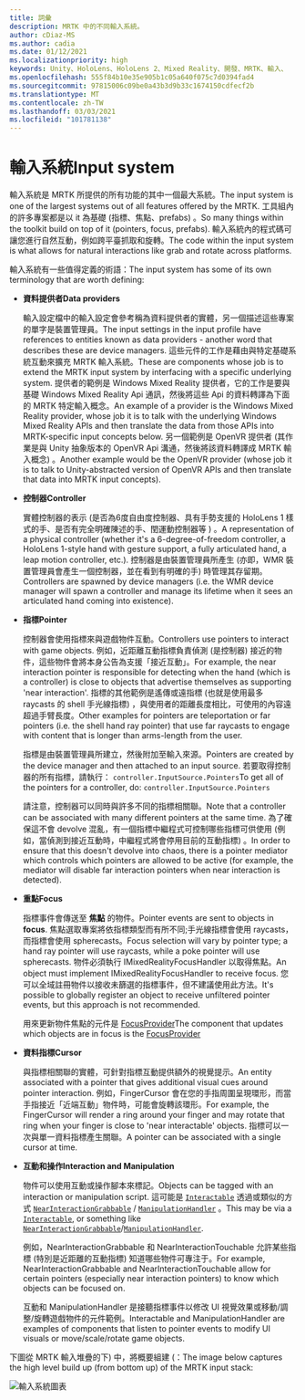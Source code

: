 ```yaml
---
title: 詞彙
description: MRTK 中的不同輸入系統。
author: cDiaz-MS
ms.author: cadia
ms.date: 01/12/2021
ms.localizationpriority: high
keywords: Unity、HoloLens、HoloLens 2、Mixed Reality、開發、MRTK、輸入、
ms.openlocfilehash: 555f84b10e35e905b1c05a640f075c7d0394fad4
ms.sourcegitcommit: 97815006c09be0a43b3d9b33c1674150cdfecf2b
ms.translationtype: MT
ms.contentlocale: zh-TW
ms.lasthandoff: 03/03/2021
ms.locfileid: "101781138"
---
```

# <a name="input-system"></a><span data-ttu-id="826fc-104">輸入系統</span><span class="sxs-lookup"><span data-stu-id="826fc-104">Input system</span></span>

<span data-ttu-id="826fc-105">輸入系統是 MRTK 所提供的所有功能的其中一個最大系統。</span><span class="sxs-lookup"><span data-stu-id="826fc-105">The input system is one of the largest systems out of all features offered by the MRTK.</span></span>
<span data-ttu-id="826fc-106">工具組內的許多專案都是以 it 為基礎 (指標、焦點、prefabs) 。</span><span class="sxs-lookup"><span data-stu-id="826fc-106">So many things within the toolkit build on top of it (pointers, focus, prefabs).</span></span> <span data-ttu-id="826fc-107">輸入系統內的程式碼可讓您進行自然互動，例如跨平臺抓取和旋轉。</span><span class="sxs-lookup"><span data-stu-id="826fc-107">The code within the input system is what allows for natural interactions like grab and rotate across platforms.</span></span>

<span data-ttu-id="826fc-108">輸入系統有一些值得定義的術語：</span><span class="sxs-lookup"><span data-stu-id="826fc-108">The input system has some of its own terminology that are worth defining:</span></span>

- <span data-ttu-id="826fc-109">**資料提供者**</span><span class="sxs-lookup"><span data-stu-id="826fc-109">**Data providers**</span></span>

    <span data-ttu-id="826fc-110">輸入設定檔中的輸入設定會參考稱為資料提供者的實體，另一個描述這些專案的單字是裝置管理員。</span><span class="sxs-lookup"><span data-stu-id="826fc-110">The input settings in the input profile have references to entities known as data providers - another word that describes these are device managers.</span></span> <span data-ttu-id="826fc-111">這些元件的工作是藉由與特定基礎系統互動來擴充 MRTK 輸入系統。</span><span class="sxs-lookup"><span data-stu-id="826fc-111">These are components whose job is to extend the MRTK input system by interfacing with a specific underlying system.</span></span> <span data-ttu-id="826fc-112">提供者的範例是 Windows Mixed Reality 提供者，它的工作是要與基礎 Windows Mixed Reality Api 通訊，然後將這些 Api 的資料轉譯為下面的 MRTK 特定輸入概念。</span><span class="sxs-lookup"><span data-stu-id="826fc-112">An example of a provider is the Windows Mixed Reality provider, whose job it is to talk with the underlying Windows Mixed Reality APIs and then translate the data from those APIs into MRTK-specific input concepts below.</span></span> <span data-ttu-id="826fc-113">另一個範例是 OpenVR 提供者 (其作業是與 Unity 抽象版本的 OpenVR Api 溝通，然後將該資料轉譯成 MRTK 輸入概念) 。</span><span class="sxs-lookup"><span data-stu-id="826fc-113">Another example would be the OpenVR provider (whose job it is to talk to Unity-abstracted version of OpenVR APIs and then translate that data into MRTK input concepts).</span></span>

- <span data-ttu-id="826fc-114">**控制器**</span><span class="sxs-lookup"><span data-stu-id="826fc-114">**Controller**</span></span>

    <span data-ttu-id="826fc-115">實體控制器的表示 (是否為6度自由度控制器、具有手勢支援的 HoloLens 1 樣式的手、是否有完全明確陳述的手、閏運動控制器等 ) 。</span><span class="sxs-lookup"><span data-stu-id="826fc-115">A representation of a physical controller (whether it's a 6-degree-of-freedom controller, a HoloLens 1-style hand with gesture support, a fully articulated hand, a leap motion controller, etc.).</span></span> <span data-ttu-id="826fc-116">控制器是由裝置管理員所產生 (亦即，WMR 裝置管理員會產生一個控制器，並在看到有明確的手) 時管理其存留期。</span><span class="sxs-lookup"><span data-stu-id="826fc-116">Controllers are spawned by device managers (i.e. the WMR device manager will spawn a controller and manage its lifetime when it sees an articulated hand coming into existence).</span></span>

- <span data-ttu-id="826fc-117">**指標**</span><span class="sxs-lookup"><span data-stu-id="826fc-117">**Pointer**</span></span>

    <span data-ttu-id="826fc-118">控制器會使用指標來與遊戲物件互動。</span><span class="sxs-lookup"><span data-stu-id="826fc-118">Controllers use pointers to interact with game objects.</span></span> <span data-ttu-id="826fc-119">例如，近距離互動指標負責偵測 (是控制器) 接近的物件，這些物件會將本身公告為支援「接近互動」。</span><span class="sxs-lookup"><span data-stu-id="826fc-119">For example, the near interaction pointer is responsible for detecting when the hand (which is a controller) is close to objects that advertise themselves as supporting 'near interaction'.</span></span> <span data-ttu-id="826fc-120">指標的其他範例是遙傳或遠指標 (也就是使用最多 raycasts 的 shell 手光線指標) ，與使用者的距離長度相比，可使用的內容遠超過手臂長度。</span><span class="sxs-lookup"><span data-stu-id="826fc-120">Other examples for pointers are teleportation or far pointers (i.e. the shell hand ray pointer) that use far raycasts to engage with content that is longer than arms-length from the user.</span></span>

    <span data-ttu-id="826fc-121">指標是由裝置管理員所建立，然後附加至輸入來源。</span><span class="sxs-lookup"><span data-stu-id="826fc-121">Pointers are created by the device manager and then attached to an input source.</span></span> <span data-ttu-id="826fc-122">若要取得控制器的所有指標，請執行： `controller.InputSource.Pointers`</span><span class="sxs-lookup"><span data-stu-id="826fc-122">To get all of the pointers for a controller, do: `controller.InputSource.Pointers`</span></span>

    <span data-ttu-id="826fc-123">請注意，控制器可以同時與許多不同的指標相關聯。</span><span class="sxs-lookup"><span data-stu-id="826fc-123">Note that a controller can be associated with many different pointers at the same time.</span></span> <span data-ttu-id="826fc-124">為了確保這不會 devolve 混亂，有一個指標中繼程式可控制哪些指標可供使用 (例如，當偵測到接近互動時，中繼程式將會停用目前的互動指標) 。</span><span class="sxs-lookup"><span data-stu-id="826fc-124">In order to ensure that this doesn't devolve into chaos, there is a pointer mediator which controls which pointers are allowed to be active (for example, the mediator will disable far interaction pointers when near interaction is detected).</span></span>

- <span data-ttu-id="826fc-125">**重點**</span><span class="sxs-lookup"><span data-stu-id="826fc-125">**Focus**</span></span>

    <span data-ttu-id="826fc-126">指標事件會傳送至 **焦點** 的物件。</span><span class="sxs-lookup"><span data-stu-id="826fc-126">Pointer events are sent to objects in **focus**.</span></span> <span data-ttu-id="826fc-127">焦點選取專案將依指標類型而有所不同;手光線指標會使用 raycasts，而指標會使用 spherecasts。</span><span class="sxs-lookup"><span data-stu-id="826fc-127">Focus selection will vary by pointer type; a hand ray pointer will use raycasts, while a poke pointer will use spherecasts.</span></span> <span data-ttu-id="826fc-128">物件必須執行 IMixedRealityFocusHandler 以取得焦點。</span><span class="sxs-lookup"><span data-stu-id="826fc-128">An object must implement IMixedRealityFocusHandler to receive focus.</span></span> <span data-ttu-id="826fc-129">您可以全域註冊物件以接收未篩選的指標事件，但不建議使用此方法。</span><span class="sxs-lookup"><span data-stu-id="826fc-129">It's possible to globally register an object to receive unfiltered pointer events, but this approach is not recommended.</span></span>

    <span data-ttu-id="826fc-130">用來更新物件焦點的元件是 [FocusProvider](xref:Microsoft.MixedReality.Toolkit.Input.FocusProvider)</span><span class="sxs-lookup"><span data-stu-id="826fc-130">The component that updates which objects are in focus is the [FocusProvider](xref:Microsoft.MixedReality.Toolkit.Input.FocusProvider)</span></span>

- <span data-ttu-id="826fc-131">**資料指標**</span><span class="sxs-lookup"><span data-stu-id="826fc-131">**Cursor**</span></span>

    <span data-ttu-id="826fc-132">與指標相關聯的實體，可針對指標互動提供額外的視覺提示。</span><span class="sxs-lookup"><span data-stu-id="826fc-132">An entity associated with a pointer that gives additional visual cues around pointer interaction.</span></span> <span data-ttu-id="826fc-133">例如，FingerCursor 會在您的手指周圍呈現環形，而當手指接近「近端互動」物件時，可能會旋轉該環形。</span><span class="sxs-lookup"><span data-stu-id="826fc-133">For example, the FingerCursor will render a ring around your finger and may rotate that ring when your finger is close to 'near interactable' objects.</span></span> <span data-ttu-id="826fc-134">指標可以一次與單一資料指標產生關聯。</span><span class="sxs-lookup"><span data-stu-id="826fc-134">A pointer can be associated with a single cursor at time.</span></span>

- <span data-ttu-id="826fc-135">**互動和操作**</span><span class="sxs-lookup"><span data-stu-id="826fc-135">**Interaction and Manipulation**</span></span>

    <span data-ttu-id="826fc-136">物件可以使用互動或操作腳本來標記。</span><span class="sxs-lookup"><span data-stu-id="826fc-136">Objects can be tagged with an interaction or manipulation script.</span></span> <span data-ttu-id="826fc-137">這可能是 [`Interactable`](xref:Microsoft.MixedReality.Toolkit.UI.Interactable) 透過或類似的方式 [`NearInteractionGrabbable`](xref:Microsoft.MixedReality.Toolkit.Input.NearInteractionGrabbable) / [`ManipulationHandler`](xref:Microsoft.MixedReality.Toolkit.UI.ManipulationHandler) 。</span><span class="sxs-lookup"><span data-stu-id="826fc-137">This may be via a [`Interactable`](xref:Microsoft.MixedReality.Toolkit.UI.Interactable), or something like [`NearInteractionGrabbable`](xref:Microsoft.MixedReality.Toolkit.Input.NearInteractionGrabbable)/[`ManipulationHandler`](xref:Microsoft.MixedReality.Toolkit.UI.ManipulationHandler).</span></span>

    <span data-ttu-id="826fc-138">例如，NearInteractionGrabbable 和 NearInteractionTouchable 允許某些指標 (特別是近距離的互動指標) 知道哪些物件可專注于。</span><span class="sxs-lookup"><span data-stu-id="826fc-138">For example, NearInteractionGrabbable and NearInteractionTouchable allow for certain pointers (especially   near interaction pointers) to know which objects can be focused on.</span></span>

    <span data-ttu-id="826fc-139">互動和 ManipulationHandler 是接聽指標事件以修改 UI 視覺效果或移動/調整/旋轉遊戲物件的元件範例。</span><span class="sxs-lookup"><span data-stu-id="826fc-139">Interactable and ManipulationHandler are examples of components that listen to pointer events to modify   UI visuals or move/scale/rotate game objects.</span></span>

<span data-ttu-id="826fc-140">下圖從 MRTK 輸入堆疊的下) 中，將概要組建 (：</span><span class="sxs-lookup"><span data-stu-id="826fc-140">The image below captures the high level build up (from bottom up) of the MRTK input stack:</span></span>

![輸入系統圖表](../features/images/input/MRTK_InputSystem.png)

